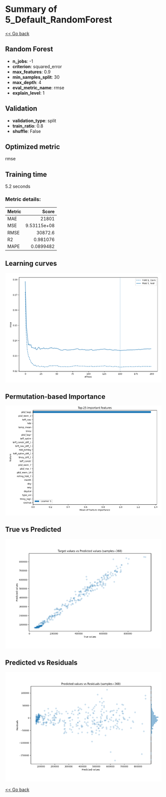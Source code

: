 # Summary of 5_Default_RandomForest

[<< Go back](../README.md)


## Random Forest
- **n_jobs**: -1
- **criterion**: squared_error
- **max_features**: 0.9
- **min_samples_split**: 30
- **max_depth**: 4
- **eval_metric_name**: rmse
- **explain_level**: 1

## Validation
 - **validation_type**: split
 - **train_ratio**: 0.8
 - **shuffle**: False

## Optimized metric
rmse

## Training time

5.2 seconds

### Metric details:
| Metric   |           Score |
|:---------|----------------:|
| MAE      | 21801           |
| MSE      |     9.53115e+08 |
| RMSE     | 30872.6         |
| R2       |     0.981076    |
| MAPE     |     0.0899482   |



## Learning curves
![Learning curves](learning_curves.png)

## Permutation-based Importance
![Permutation-based Importance](permutation_importance.png)
## True vs Predicted

![True vs Predicted](true_vs_predicted.png)


## Predicted vs Residuals

![Predicted vs Residuals](predicted_vs_residuals.png)



[<< Go back](../README.md)
